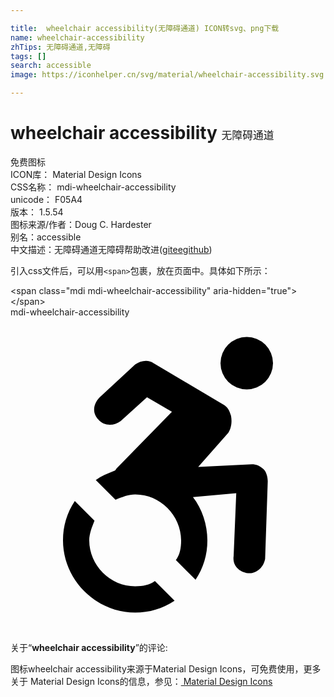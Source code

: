 ```yaml
---

title:  wheelchair accessibility(无障碍通道) ICON转svg、png下载
name: wheelchair-accessibility
zhTips: 无障碍通道,无障碍
tags: []
search: accessible
image: https://iconhelper.cn/svg/material/wheelchair-accessibility.svg

---
```


# wheelchair accessibility  <small style="font-size: 60%;font-weight: 100">无障碍通道</small>


<div class="detail-page">
<p>
<span><span class="badge-success badge">免费图标</span> </span>
<br/>
<span>
ICON库：
<span class="badge-secondary badge">Material Design Icons</span> 
</span>
<br/>
<span>
CSS名称：
<span class="badge-secondary badge">mdi-wheelchair-accessibility</span> 
</span>
<br/>
<span>
unicode：
<span class="badge-secondary badge">F05A4</span> 
<copy-btn content='F05A4' btn-title=""></copy-btn>
<copy-btn :content='String.fromCodePoint(parseInt("F05A4", 16))' btn-title="复制U"></copy-btn>
</span>
<br/>
<span>
版本：
<span class="badge-secondary badge">1.5.54</span> 
</span>
<br/>
<span>图标来源/作者：<span class="badge-light badge">Doug C. Hardester</span></span> 
<br/>
<span>别名：<span class="badge-light badge">accessible</span></span><br/><span class="zh-detail">中文描述：<span class="badge-primary badge">无障碍通道</span><span class="badge-primary badge">无障碍</span><span class="help-link"><span>帮助改进</span>(<a href="https://gitee.com/liuwave/icon-helper/edit/master/json/material/wheelchair-accessibility.json" target="_blank" rel="noopener noreferrer">gitee</a><a href="https://github.com/liuwave/icon-helper/edit/master/json/material/wheelchair-accessibility.json" target="_blank" rel="noopener noreferrer">github</a></span>)</span><br/>
</p>
</div>
<div class="alert alert-dark">
  <i class="mdi mdi-wheelchair-accessibility mdi-48px"></i>
  <i class="mdi mdi-wheelchair-accessibility mdi-36px"></i>
  <i class="mdi mdi-wheelchair-accessibility mdi-24px"></i>
  <i class="mdi mdi-wheelchair-accessibility mdi-18px"></i>
</div>
<div>
  <p>引入css文件后，可以用<code>&lt;span&gt;</code>包裹，放在页面中。具体如下所示：    
  </p>
  <div class="alert alert-primary" style="font-size: 14px">
    &lt;span class="mdi mdi-wheelchair-accessibility" aria-hidden="true"&gt;&lt;/span&gt;
    <copy-btn content='<span class="mdi mdi-wheelchair-accessibility" aria-hidden="true"></span>'></copy-btn>
  </div>
  <div class="alert alert-secondary">
    <i class="mdi mdi-wheelchair-accessibility"
    style="font-size: 24px"
    aria-hidden="true"></i> mdi-wheelchair-accessibility
    <copy-btn content="mdi-wheelchair-accessibility" btn-title="复制图标名称"></copy-btn>
  </div>
</div>
<div id="svg" class="svg-wrap">
<svg xmlns="http://www.w3.org/2000/svg" viewBox="0 0 24 24"><path d="M18.4,11.2L14.3,11.4L16.6,8.8C16.8,8.5 16.9,8 16.8,7.5C16.7,7.2 16.6,6.9 16.3,6.7L10.9,3.5C10.5,3.2 9.9,3.3 9.5,3.6L6.8,6.1C6.3,6.6 6.2,7.3 6.7,7.8C7.1,8.3 7.9,8.3 8.4,7.9L10.4,6.1L12.3,7.2L8.1,11.5C8,11.6 8,11.7 7.9,11.7C7.4,11.9 6.9,12.1 6.5,12.4L8,13.9C8.5,13.7 9,13.5 9.5,13.5C11.4,13.5 13,15.1 13,17C13,17.6 12.9,18.1 12.6,18.5L14.1,20C14.7,19.1 15,18.1 15,17C15,15.8 14.6,14.6 13.9,13.7L17.2,13.4L17,18.2C16.9,18.9 17.4,19.4 18.1,19.5H18.2C18.8,19.5 19.3,19 19.4,18.4L19.6,12.5C19.6,12.2 19.5,11.8 19.3,11.6C19,11.3 18.7,11.2 18.4,11.2M18,5.5A2,2 0 0,0 20,3.5A2,2 0 0,0 18,1.5A2,2 0 0,0 16,3.5A2,2 0 0,0 18,5.5M12.5,21.6C11.6,22.2 10.6,22.5 9.5,22.5C6.5,22.5 4,20 4,17C4,15.9 4.3,14.9 4.9,14L6.4,15.5C6.2,16 6,16.5 6,17C6,18.9 7.6,20.5 9.5,20.5C10.1,20.5 10.6,20.4 11,20.1L12.5,21.6Z" /></svg>
</div>
<detail full-name='mdi-wheelchair-accessibility'></detail>
<div class="icon-detail__container">
<p>关于“<b>wheelchair accessibility</b>”的评论:</p>
</div>
<Vssue title="关于“wheelchair accessibility”的评论" />    
<div><p>图标wheelchair accessibility来源于Material Design Icons，可免费使用，更多关于 Material Design Icons的信息，参见：<a target="_blank" href="https://iconhelper.cn/material.html"> Material Design Icons</a>
</p></div>
